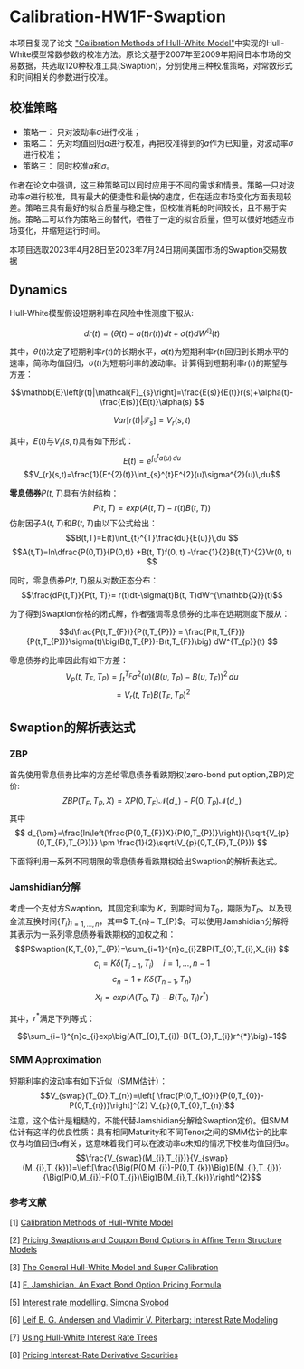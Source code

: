 # Calibration-HW1F-Swaption

本项目复现了论文 ["Calibration Methods of Hull-White Model"](https://papers.ssrn.com/sol3/papers.cfm?abstract_id=1514192)中实现的Hull-White模型常数参数的校准方法。原论文基于2007年至2009年期间日本市场的交易数据，共选取120种校准工具(Swaption)，分别使用三种校准策略，对常数形式和时间相关的参数进行校准。


## 校准策略

* 策略一： 只对波动率$\sigma$进行校准；
* 策略二： 先对均值回归$a$进行校准，再把校准得到的$a$作为已知量，对波动率$\sigma$进行校准；
* 策略三： 同时校准$a$和$\sigma$。

作者在论文中强调，这三种策略可以同时应用于不同的需求和情景。策略一只对波动率$\sigma$进行校准，具有最大的便捷性和最快的速度，但在适应市场变化方面表现较差。策略三具有最好的拟合质量与稳定性，但校准消耗的时间较长，且不易于实施。策略二可以作为策略三的替代，牺牲了一定的拟合质量，但可以很好地适应市场变化，并缩短运行时间。

本项目选取2023年4月28日至2023年7月24日期间美国市场的Swaption交易数据

## Dynamics
Hull-White模型假设短期利率在风险中性测度下服从:    

$$ dr(t)=\left(\theta(t)-a(t)r(t)\right)dt+\sigma(t)dW^{\mathbb{Q}}(t)$$

	
其中，$\theta(t)$决定了短期利率$r(t)$的长期水平，$a(t)$为短期利率$r(t)$回归到长期水平的速率，简称均值回归，$\sigma(t)$为短期利率的波动率。计算得到短期利率$r(t)$的期望与方差：

$$\mathbb{E}\left[r(t)|\mathcal{F}_{s}\right]=\frac{E(s)}{E(t)}r(s)+\alpha(t)-\frac{E(s)}{E(t)}\alpha(s) $$

$$Var\left[r(t)|\mathcal{F}_{s}\right]=V_{r}(s,t)$$



其中，$E(t)$与$V_{r}(s,t)$具有如下形式：
$$E(t)=e^{\int_{0}^{t}a(u)\,du}  $$
$$V_{r}(s,t)=\frac{1}{E^{2}(t)}\int_{s}^{t}E^{2}(u)\sigma^{2}(u)\,du$$

**零息债券**$P(t,T)$具有仿射结构：
$$P(t,T)=exp\Big(A(t,T)-r(t)B(t,T)\Big)$$
仿射因子$A(t,T)$和$B(t,T)$由以下公式给出：
$$B(t,T)=E(t)\int_{t}^{T}\frac{du}{E(u)}\,du  $$
$$A(t,T)=ln\dfrac{P(0,T)}{P(0,t)} +B(t, T)f(0, t) -\frac{1}{2}B(t,T)^{2}Vr(0, t)  $$

同时，零息债券$P(t,T)$服从对数正态分布：
$$\frac{dP(t,T)}{P(t, T)}= r(t)dt-\sigma(t)B(t, T)dW^{\mathbb{Q}}(t)$$
	
为了得到Swaption价格的闭式解，作者强调零息债券的比率在远期测度下服从：
	
$$d\frac{P(t,T_{F})}{P(t,T_{P})} = \frac{P(t,T_{F})}{P(t,T_{P})}\sigma(t)\big(B(t,T_{P})-B(t,T_{F})\big) dW^{T_{p}}(t)  $$

	
零息债券的比率因此有如下方差：
$$V_{p}(t,T_{F},T_{P})= \int_{t}^{T_{F}}\sigma^{2}(u)\big(B(u,T_{P})-B(u,T_{F})\big)^{2}\,du $$
$$=V_{r}(t,T_{F})B(T_{F},T_{P})^{2}$$
	
## Swaption的解析表达式
### ZBP
首先使用零息债券比率的方差给零息债券看跌期权(zero-bond put option,ZBP)定价:
$$ZBP(T_{F},T_{P},X)=XP(0,T_{F})\mathcal{N}(d_{+})-P(0,T_{P})\mathcal{N}(d_{-})  $$
其中
$$ d_{\pm}=\frac{ln\left(\frac{P(0,T_{F})X}{P(0,T_{P})}\right)}{\sqrt{V_{p}(0,T_{F},T_{P})}} \pm \frac{1}{2}\sqrt{V_{p}(0,T_{F},T_{P})} $$

下面将利用一系列不同期限的零息债券看跌期权给出Swaption的解析表达式。

### Jamshidian分解
考虑一个支付方Swaption，其固定利率为 $K$，到期时间为$T_{0}$，期限为$T_{P}$，以及现金流互换时间$\{T_{i}\}_{i=1,\ldots,n}$，其中$ T_{n}= T_{P}$。可以使用Jamshidian分解将其表示为一系列零息债券看跌期权的加权之和：
$$PSwaption(K,T_{0},T_{P})=\sum_{i=1}^{n}c_{i}ZBP(T_{0},T_{i},X_{i})  $$
$$c_{i}=K\delta(T_{i-1},T_{i})\quad i=1,\ldots,n-1 $$
$$c_{n}=1+K\delta(T_{n-1},T_{n})  $$
$$X_{i}=exp\big(A(T_{0},T_{i})-B(T_{0},T_{i})r^{*}\big)$$

其中，$r^{*}$满足下列等式：

$$\sum_{i=1}^{n}c_{i}exp\big(A(T_{0},T_{i})-B(T_{0},T_{i})r^{*}\big)=1$$


### SMM Approximation
短期利率的波动率有如下近似（SMM估计）：
$$V_{swap}(T_{0},T_{n})=\left[ \frac{P(0,T_{0})}{P(0,T_{0})-P(0,T_{n})}\right]^{2} V_{p}(0,T_{0},T_{n})$$
注意，这个估计是粗糙的，不能代替Jamshidian分解给Swaption定价。但SMM估计有这样的优良性质：具有相同Maturity和不同Tenor之间的SMM估计的比率仅与均值回归$a$有关，这意味着我们可以在波动率$\sigma$未知的情况下校准均值回归$a$。
$$\frac{V_{swap}(M_{i},T_{j})}{V_{swap}(M_{i},T_{k})}=\left[\frac{\Big(P(0,M_{i})-P(0,T_{k})\Big)B(M_{i},T_{j})}{\Big(P(0,M_{i})-P(0,T_{j})\Big)B(M_{i},T_{k})}\right]^{2}$$





### 参考文献
[1] [Calibration Methods of Hull-White Model](https://papers.ssrn.com/sol3/papers.cfm?abstract_id=1514192)

[2] [Pricing Swaptions and Coupon Bond Options in Affine Term Structure Models](https://papers.ssrn.com/sol3/papers.cfm?abstract_id=630402)

[3] [The General Hull-White Model and Super Calibration](https://papers.ssrn.com/sol3/papers.cfm?abstract_id=1295228)

[4] [F. Jamshidian. An Exact Bond Option Pricing Formula](https://www.jstor.org/stable/2328284)

[5] [Interest rate modelling. Simona Svobod](https://link.springer.com/book/10.1057/9781403946027)

[6] [Leif B. G. Andersen and Vladimir V. Piterbarg: Interest Rate Modeling](https://link.springer.com/article/10.1007/s11408-011-0157-y)

[7] [Using Hull-White Interest Rate Trees](https://www.researchgate.net/publication/228178882_Using_Hull-White_Interest_Rate_Trees)

[8] [Pricing Interest-Rate Derivative Securities](https://www.researchgate.net/publication/5217241_Pricing_Interest-Rate-Derivative_Securities)
